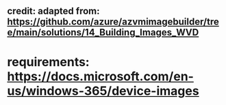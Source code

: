 ## credit: adapted from: https://github.com/azure/azvmimagebuilder/tree/main/solutions/14_Building_Images_WVD
# requirements: https://docs.microsoft.com/en-us/windows-365/device-images

